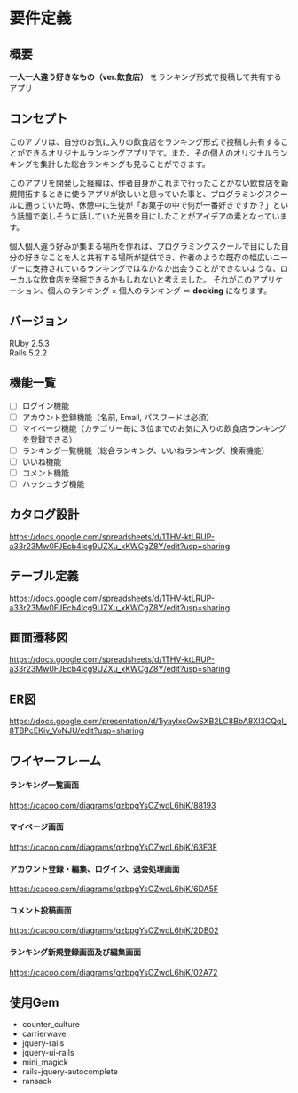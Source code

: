# 要件定義
## 概要
 **一人一人違う好きなもの（ver.飲食店）** をランキング形式で投稿して共有するアプリ
## コンセプト
このアプリは、自分のお気に入りの飲食店をランキング形式で投稿し共有することができるオリジナルランキングアプリです。また、その個人のオリジナルランキングを集計した総合ランキングも見ることができます。

このアプリを開発した経緯は、作者自身がこれまで行ったことがない飲食店を新規開拓するときに使うアプリが欲しいと思っていた事と、プログラミングスクールに通っていた時、休憩中に生徒が「お菓子の中で何が一番好きですか？」という話題で楽しそうに話していた光景を目にしたことがアイデアの素となっています。  

個人個人違う好みが集まる場所を作れば、プログラミングスクールで目にした自分の好きなことを人と共有する場所が提供でき、作者のような既存の幅広いユーザーに支持されているランキングではなかなか出会うことができないような、ローカルな飲食店を発掘できるかもしれないと考えました。
それがこのアプリケーション、個人のランキング × 個人のランキング ＝ **docking** になります。
## バージョン
RUby 2.5.3  
Rails 5.2.2
## 機能一覧
- [ ] ログイン機能
- [ ] アカウント登録機能（名前, Email, パスワードは必須）
- [ ] マイページ機能（カテゴリー毎に３位までのお気に入りの飲食店ランキングを登録できる）
- [ ] ランキング一覧機能（総合ランキング、いいねランキング、検索機能）
- [ ] いいね機能
- [ ] コメント機能
- [ ] ハッシュタグ機能
## カタログ設計
https://docs.google.com/spreadsheets/d/1THV-ktLRUP-a33r23Mw0FJEcb4lcg9UZXu_xKWCgZ8Y/edit?usp=sharing
## テーブル定義
https://docs.google.com/spreadsheets/d/1THV-ktLRUP-a33r23Mw0FJEcb4lcg9UZXu_xKWCgZ8Y/edit?usp=sharing
## 画面遷移図
https://docs.google.com/spreadsheets/d/1THV-ktLRUP-a33r23Mw0FJEcb4lcg9UZXu_xKWCgZ8Y/edit?usp=sharing
## ER図
https://docs.google.com/presentation/d/1iyaylxcGwSXB2LC8BbA8XI3CQqI_8TBPcEKiv_VoNJU/edit?usp=sharing
## ワイヤーフレーム
#### ランキング一覧画面
https://cacoo.com/diagrams/qzbpgYsOZwdL6hjK/88193
#### マイページ画面
https://cacoo.com/diagrams/qzbpgYsOZwdL6hjK/63E3F
#### アカウント登録・編集、ログイン、退会処理画面
https://cacoo.com/diagrams/qzbpgYsOZwdL6hjK/6DA5F
#### コメント投稿画面
https://cacoo.com/diagrams/qzbpgYsOZwdL6hjK/2DB02
#### ランキング新規登録画面及び編集画面
https://cacoo.com/diagrams/qzbpgYsOZwdL6hjK/02A72
## 使用Gem
- counter_culture
- carrierwave
- jquery-rails
- jquery-ui-rails
- mini_magick
- rails-jquery-autocomplete
- ransack
